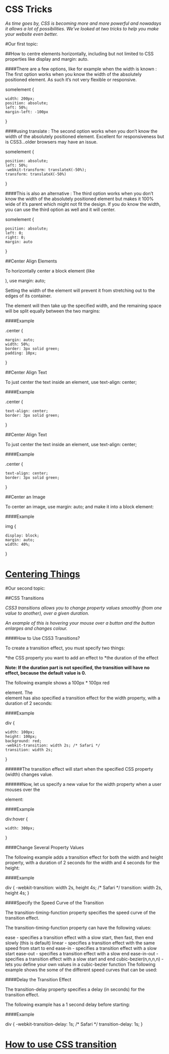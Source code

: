 # CSS Tricks

*As time goes by, CSS is becoming more and more powerful and nowadays it allows a lot of possibilities. We've looked at two tricks to help you make your website even better.*

#Our first topic:

##How to centre elements horizontally, including but not limited to CSS properties like display and margin: auto.

####There are a few options, like for example when the width is known :
The first option works when you know the width of the absolutely positioned element. As such it’s not very flexible or responsive.

somelement {

    width: 200px;
    position: absolute;
    left: 50%;
    margin-left: -100px

}

####using translate :
The second option works when you don’t know the width of the absolutely positioned element. Excellent for responsiveness but is CSS3…older browsers may have an issue.

somelement {

    position: absolute;
    left: 50%;
    -webkit-transform: translateX(-50%);
    transform: translateX(-50%)

}

####This is also an alternative :
The third option works when you don’t know the width of the absolutely positioned element but makes it 100% wide of it’s parent which might not fit the design. If you do know the width, you can use the third option as well and it will center.

somelement {

    position: absolute;
    left: 0;
    right: 0;
    margin: auto

}

##Center Align Elements

To horizontally center a block element (like <div>), use margin: auto;

Setting the width of the element will prevent it from stretching out to the edges of its container.

The element will then take up the specified width, and the remaining space will be split equally between the two margins:

####Example

.center { 

    margin: auto;
    width: 50%;
    border: 3px solid green;
    padding: 10px;
    
}

##Center Align Text

To just center the text inside an element, use text-align: center;

####Example

.center {
    
    text-align: center;
    border: 3px solid green;
    
}

##Center Align Text

To just center the text inside an element, use text-align: center;

####Example

.center {

    text-align: center;
    border: 3px solid green;
    
}

##Center an Image

To center an image, use margin: auto; and make it into a block element:

####Example

img {
    
    display: block;
    margin: auto;
    width: 40%;
    
}

# [Centering Things](https://www.w3.org/Style/Examples/007/center.en.html)

#Our second topic:

##CSS Transitions

*CSS3 transitions allows you to change property values smoothly (from one value to another), over a given duration.*

*An example of this is hovering your mouse over a button and the button enlarges and changes colour.*

####How to Use CSS3 Transitions?

To create a transition effect, you must specify two things:

*the CSS property you want to add an effect to
*the duration of the effect

**Note: If the duration part is not specified, the transition will have no effect, because the default value is 0.**

The following example shows a 100px * 100px red <div> element. The <div> element has also specified a transition effect for the width property, with a duration of 2 seconds:

####Example

div {

    width: 100px;
    height: 100px;
    background: red;
    -webkit-transition: width 2s; /* Safari */
    transition: width 2s;
    
}

######The transition effect will start when the specified CSS property (width) changes value.

######Now, let us specify a new value for the width property when a user mouses over the <div> element:

####Example

div:hover {

    width: 300px;
    
}


####Change Several Property Values

The following example adds a transition effect for both the width and height property, with a duration of 2 seconds for the width and 4 seconds for the height:

####Example

div {
    -webkit-transition: width 2s, height 4s; /* Safari */
    transition: width 2s, height 4s;
}

####Specify the Speed Curve of the Transition

The transition-timing-function property specifies the speed curve of the transition effect.

The transition-timing-function property can have the following values:

ease - specifies a transition effect with a slow start, then fast, then end slowly (this is default)
linear - specifies a transition effect with the same speed from start to end
ease-in - specifies a transition effect with a slow start
ease-out - specifies a transition effect with a slow end
ease-in-out - specifies a transition effect with a slow start and end
cubic-bezier(n,n,n,n) - lets you define your own values in a cubic-bezier function
The following example shows the some of the different speed curves that can be used:

####Delay the Transition Effect

The transition-delay property specifies a delay (in seconds) for the transition effect.

The following example has a 1 second delay before starting:

####Example

div {
    -webkit-transition-delay: 1s; /* Safari */
    transition-delay: 1s;
}

# [How to use CSS transition](http://www.w3schools.com/css/css3_transitions.asp)
